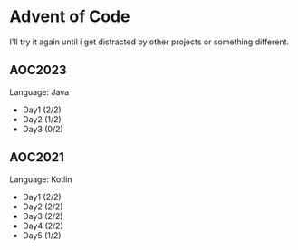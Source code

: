 # Advent of Code

I'll try it again until i get distracted by other projects or something different. 

## AOC2023

Language: Java
- Day1 (2/2)
- Day2 (1/2)
- Day3 (0/2)


## AOC2021

Language: Kotlin
- Day1 (2/2)
- Day2 (2/2)
- Day3 (2/2)
- Day4 (2/2)
- Day5 (1/2) 

